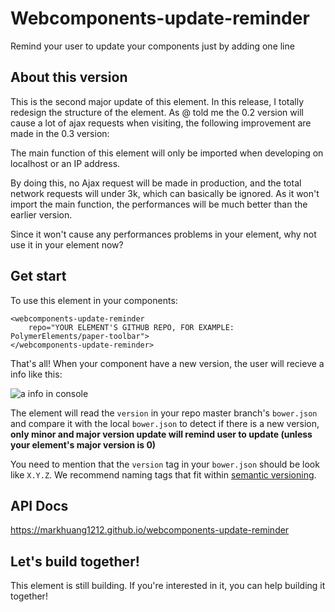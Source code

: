 # Webcomponents-update-reminder
Remind your user to update your components just by adding one line

## About this version

This is the second major update of this element. In this release, I totally redesign the structure of the element. As @ told me the 0.2 version will cause a lot of ajax requests when visiting, the following improvement are made in the 0.3 version:

The main function of this element will only be imported when developing on localhost or an IP address.

By doing this, no Ajax request will be made in production, and the total network requests will under 3k, which can basically be ignored. As it won't import the main function, the performances will be much better than the earlier version. 

Since it won't cause any performances problems in your element, why not use it in your element now?

## Get start
To use this element in your components:
```
<webcomponents-update-reminder
    repo="YOUR ELEMENT'S GITHUB REPO, FOR EXAMPLE: PolymerElements/paper-toolbar">
</webcomponents-update-reminder>
```
That's all! When your component have a new version, the user will recieve a info like this:

![a info in console](https://raw.githubusercontent.com/markhuang1212/webcomponents-update-reminder/master/info.JPG)

The element will read the `version` in your repo master branch's `bower.json` and compare it with the local `bower.json` to detect if there is a new version, **only minor and major version update will remind user to update (unless your element's major version is 0)**

You need to mention that the `version` tag in your `bower.json` should be look like `X.Y.Z`. We recommend naming tags that fit within [semantic versioning](http://semver.org/).

## API Docs
https://markhuang1212.github.io/webcomponents-update-reminder

## Let's build together!
This element is still building. If you're interested in it, you can help building it together!
